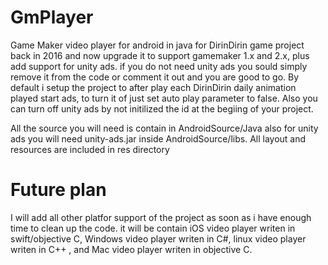 # GmPlayer
Game Maker video player for android in java for DirinDirin game project back in 2016 and now upgrade it to support gamemaker 1.x and 2.x, plus add support for unity ads.
if you do not need unity ads you sould simply remove it from the code or comment it out and you are good to go.
By default i setup the project to after play each DirinDirin daily animation played start ads, to turn it of just set auto play parameter to false.
Also you can turn off unity ads by not initilized the id at the begiing of your project.

All the source you will need is contain in AndroidSource/Java also for unity ads you will need unity-ads.jar inside AndroidSource/libs.
All layout and resources are included in res directory

# Future plan
I will add all other platfor support of the project as soon as i have enough time to clean up the code. it will be contain iOS video player writen in swift/objective C, Windows video player writen in C#, linux video player writen in C++ , and Mac video player writen in objective C.
